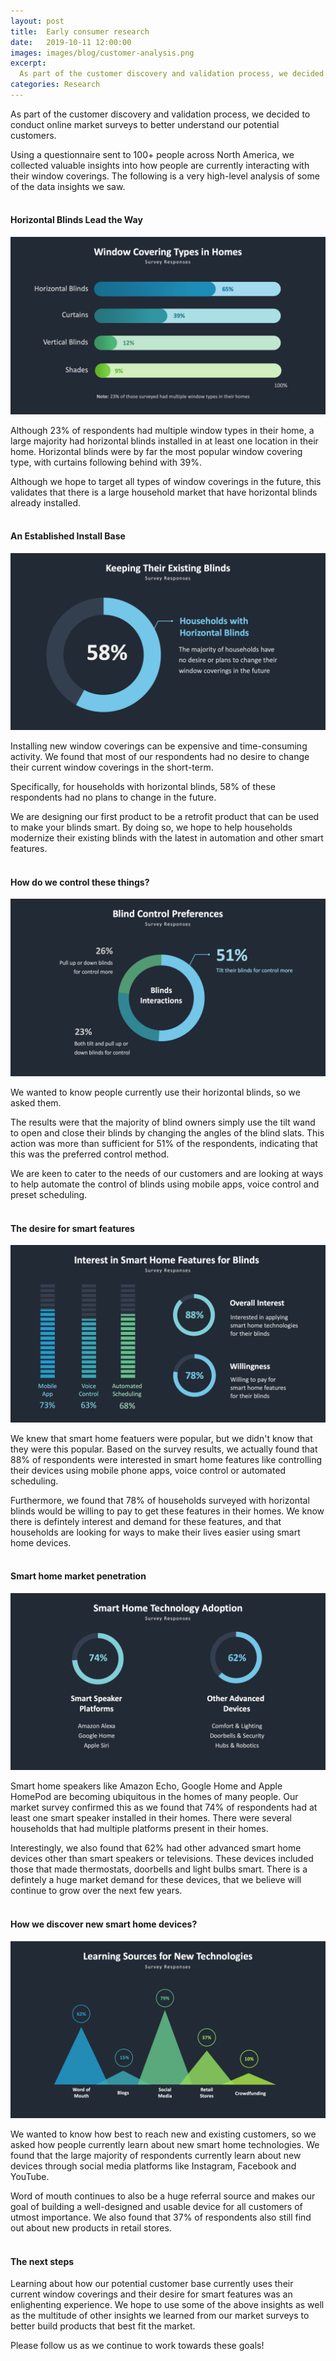 ```yaml
---
layout: post
title:  Early consumer research
date:   2019-10-11 12:00:00
images: images/blog/customer-analysis.png
excerpt:
  As part of the customer discovery and validation process, we decided to conduct online market surveys to better understand our potential customers ...
categories: Research
---
```


As part of the customer discovery and validation process, we decided to conduct online market surveys to better understand our potential customers.

Using a questionnaire sent to 100+ people across North America, we collected valuable insights into how people are currently interacting with their window coverings. The following is a very high-level analysis of some of the data insights we saw.
<br /><br />

#### Horizontal Blinds Lead the Way

![image](/images/blog/chart-analysis-1.png)

Although 23% of respondents had multiple window types in their home, a large majority had horizontal blinds installed in at least one location in their home. Horizontal blinds were by far the most popular window covering type, with curtains following behind with 39%.

Although we hope to target all types of window coverings in the future, this validates that there is a large household market that have horizontal blinds already installed.
<br /><br />

#### An Established Install Base

![image](/images/blog/chart-analysis-2.png)

Installing new window coverings can be expensive and time-consuming activity. We found that most of our respondents had no desire to change their current window coverings in the short-term.

Specifically, for households with horizontal blinds, 58% of these respondents had no plans to change in the future. 

We are designing our first product to be a retrofit product that can be used to make your blinds smart. By doing so, we hope to help households modernize their existing blinds with the latest in automation and other smart features.
<br /><br />

#### How do we control these things?

![image](/images/blog/chart-analysis-3.png)

We wanted to know people currently use their horizontal blinds, so we asked them. 

The results were that the majority of blind owners simply use the tilt wand to open and close their blinds by changing the angles of the blind slats. This action was more than sufficient for 51% of the respondents, indicating that this was the preferred control method.

We are keen to cater to the needs of our customers and are looking at ways to help automate the control of blinds using mobile apps, voice control and preset scheduling.
<br /><br />

#### The desire for smart features

![image](/images/blog/chart-analysis-4.png)

We knew that smart home featuers were popular, but we didn't know that they were this popular. Based on the survey results, we actually found that 88% of respondents were interested in smart home features like controlling their devices using mobile phone apps, voice control or automated scheduling.

Furthermore, we found that 78% of households surveyed with horizontal blinds would be willing to pay to get these features in their homes. We know there is defintely interest and demand for these features, and that households are looking for ways to make their lives easier using smart home devices.
<br /><br />

#### Smart home market penetration

![image](/images/blog/chart-analysis-5.png)

Smart home speakers like Amazon Echo, Google Home and Apple HomePod are becoming ubiquitous in the homes of many people. Our market survey confirmed this as we found that 74% of respondents had at least one smart speaker installed in their homes. There were several households that had multiple platforms present in their homes.

Interestingly, we also found that 62% had other advanced smart home devices other than smart speakers or televisions. These devices included those that made thermostats, doorbells and light bulbs smart. There is a defintely a huge market demand for these devices, that we believe will continue to grow over the next few years.
<br /><br />

#### How we discover new smart home devices?

![image](/images/blog/chart-analysis-6.png)

We wanted to know how best to reach new and existing customers, so we asked how people currently learn about new smart home technologies. We found that the large majority of respondents currently learn about new devices through social media platforms like Instagram, Facebook and YouTube.

Word of mouth continues to also be a huge referral source and makes our goal of building a well-designed and usable device for all customers of utmost importance. We also found that 37% of respondents also still find out about new products in retail stores.
<br /><br />

#### The next steps

Learning about how our potential customer base currently uses their current window coverings and their desire for smart features was an enlighenting experience. We hope to use some of the above insights as well as the multitude of other insights we learned from our market surveys to better build products that best fit the market. 

Please follow us as we continue to work towards these goals!